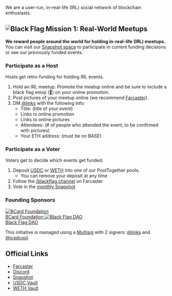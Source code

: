 We are a user-run, in-real-life (IRL) social network of blockchain enthusiasts.


## ![Black Flag](/images/black_flag_noclip.png) Mission 1: Real-World Meetups

**We reward people around the world for holding in-real-life (IRL) meetups.** You can visit our [Snapshot space](https://snapshot.box/#/s:black-flag.eth) to participate in current funding decisions or see our previously funded events.

<div class="col-2">
<div>

### Participate as a Host

Hosts get retro-funding for holding IRL events.

1. Hold an IRL meetup. Promote the meetup online and be sure to include a black flag emoji (🏴) on your online promotion.
2. Post pictures of your meetup online (we recommend [Farcaster](https://farcaster.xyz/)).
3. DM [@links](https://farcaster.xyz/links) with the following info:
   - Title: (title of your event)
   - Links to online promotion
   - Links to online pictures
   - Attendees: (# of people who attended the event, to be confirmed with pictures)
   - Your ETH address: (must be on BASE)

</div>
<div>

### Participate as a Voter

Voters get to decide which events get funded.

1. Deposit [USDC](https://app.cabana.fi/vault/8453/0x119d2bc7bb9b94f5518ce30169457ff358b47535) or [WETH](https://app.cabana.fi/vault/8453/0x23Cd31beEc8980E7F8AEb7E76D45Fe3da4de1592) into one of our PoolTogether pools.
   - You can remove your deposit at any time
2. Follow the [/blackflag channel](https://farcaster.xyz/~/channel/blackflag) on Farcaster
3. Vote in the [monthly Snapshot](https://snapshot.box/#/s:black-flag.eth)

</div>
</div>

### Founding Sponsors

<div class="sponsors">
    <a href="https://getbcard.io/" class="sponsor" target="_blank">
        <img src="/images/bcard-logo.png" alt="BCard Foundation">
        <br/> BCard Foundation
    </a>
    <a href="https://blackflagdao.notion.site/" class="sponsor" target="_blank">
        <img src="/images/bfd-logo.png" alt="Black Flag DAO">
        <br/> Black Flag DAO
    </a>
</div>

This initiative is managed using a [Multisig](https://basescan.org/address/0xc9Dd18f35E406Bf94cf937c6aAE618D7e84A6A6d) with 2 signers: [@links](https://farcaster.xyz/links) and [@icedcool](https://farcaster.xyz/icedcool).

## Official Links

- [Farcaster](https://farcaster.xyz/~/channel/blackflag)
- [Discord](https://discord.gg/UtZJ3NB5QT)
- [Snapshot](https://snapshot.box/#/s:black-flag.eth)
- [USDC Vault](https://app.cabana.fi/vault/8453/0x119d2bc7bb9b94f5518ce30169457ff358b47535)
- [WETH Vault](https://app.cabana.fi/vault/8453/0x23Cd31beEc8980E7F8AEb7E76D45Fe3da4de1592)

